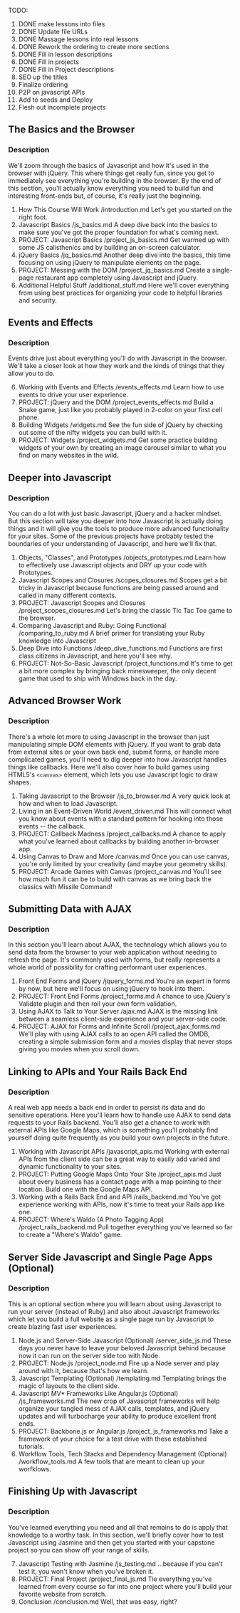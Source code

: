 
TODO:
1. DONE make lessons into files
2. DONE Update file URLs
3. DONE Massage lessons into real lessons
4. DONE Rework the ordering to create more sections
5. DONE Fill in lesson descriptions
6. DONE Fill in projects
7. DONE Fill in Project descriptions
6. SEO up the titles
7. Finalize ordering
8. P2P on javascript APIs
8. Add to seeds and Deploy
9. Flesh out incomplete projects

## The Basics and the Browser

### Description

We'll zoom through the basics of Javascript and how it's used in the browser with jQuery.  This where things get really fun, since you get to immediately see everything you're building in the browser.  By the end of this section, you'll actually know everything you need to build fun and interesting front-ends but, of course, it's really just the beginning.

1. How This Course Will Work
    /introduction.md
    Let's get you started on the right foot.
2. Javascript Basics
    /js_basics.md
    A deep dive back into the basics to make sure you've got the proper foundation for what's coming next.
3. PROJECT: Javascript Basics
    /project_js_basics.md
    Get warmed up with some JS calisthenics and by building an on-screen calculator.
4. jQuery Basics
    /jq_basics.md
    Another deep dive into the basics, this time focusing on using jQuery to manipulate elements on the page.
5. PROJECT: Messing with the DOM
    /project_jq_basics.md
    Create a single-page restaurant app completely using Javascript and jQuery.
9. Additional Helpful Stuff
    /additional_stuff.md
    Here we'll cover everything from using best practices for organizing your code to helpful libraries and security.


## Events and Effects

### Description
Events drive just about everything you'll do with Javascript in the browser. We'll take a closer look at how they work and the kinds of things that they allow you to do.

6. Working with Events and Effects
    /events_effects.md
    Learn how to use events to drive your user experience.
7. PROJECT: jQuery and the DOM
    /project_events_effects.md
    Build a Snake game, just like you probably played in 2-color on your first cell phone.
8. Building Widgets
    /widgets.md
    See the fun side of jQuery by checking out some of the nifty widgets you can build with it.
9. PROJECT: Widgets
    /project_widgets.md
    Get some practice building widgets of your own by creating an image carousel similar to what you find on many websites in the wild.

## Deeper into Javascript

### Description
You can do a lot with just basic Javascript, jQuery and a hacker mindset.  But this section will take you deeper into how Javascript is actually doing things and it will give you the tools to produce more advanced functionality for your sites.  Some of the previous projects have probably tested the boundaries of your understanding of Javascript, and here we'll fix that.

1. Objects, "Classes", and Prototypes
    /objects_prototypes.md
    Learn how to effectively use Javascript objects and DRY up your code with Prototypes.
2. Javascript Scopes and Closures
    /scopes_closures.md
    Scopes get a bit tricky in Javascript because functions are being passed around and called in many different contexts.
3. PROJECT: Javascript Scopes and Closures
    /project_scopes_closures.md
    Let's bring the classic Tic Tac Toe game to the browser.
4. Comparing Javascript and Ruby: Going Functional
    /comparing_to_ruby.md
    A brief primer for translating your Ruby knowledge into Javascript 
5. Deep Dive into Functions
    /deep_dive_functions.md
    Functions are first class citizens in Javascript, and here you'll see why.
6. PROJECT: Not-So-Basic Javascript
    /project_functions.md
    It's time to get a bit more complex by bringing back minesweeper, the only decent game that used to ship with Windows back in the day.

## Advanced Browser Work

### Description
There's a whole lot more to using Javascript in the browser than just manipulating simple DOM elements with jQuery.  If you want to grab data from external sites or your own back end, submit forms, or handle more complicated games, you'll need to dig deeper into how Javascript handles things like callbacks.  Here we'll also cover how to build games using HTML5's `<canvas>` element, which lets you use Javascript logic to draw shapes.  

1. Taking Javascript to the Browser
    /js_to_browser.md
    A very quick look at how and when to load Javascript.
2. Living in an Event-Driven World
    /event_driven.md
    This will connect what you know about events with a standard pattern for hooking into those events -- the callback.
4. PROJECT: Callback Madness
    /project_callbacks.md
    A chance to apply what you've learned about callbacks by building another in-browser app.
5. Using Canvas to Draw and More
    /canvas.md
    Once you can use canvas, you're only limited by your creativity (and maybe your geometry skills).
6. PROJECT: Arcade Games with Canvas
    /project_canvas.md
    You'll see how much fun it can be to build with canvas as we bring back the classics with Missile Command!

## Submitting Data with AJAX

### Description
In this section you'll learn about AJAX, the technology which allows you to send data from the browser to your web application without needing to refresh the page.  It's commonly used with forms, but really represents a whole world of possibility for crafting performant user experiences.

1. Front End Forms and jQuery
    /jquery_forms.md
    You're an expert in forms by now, but here we'll focus on using jQuery to hook into them.
2. PROJECT: Front End Forms
    /project_forms.md
    A chance to use jQuery's Validate plugin and then roll your own form validation.
3. Using AJAX to Talk to Your Server
    /ajax.md
    AJAX is the missing link between a seamless client-side experience and your server-side code.
4. PROJECT: AJAX for Forms and Infinite Scroll
    /project_ajax_forms.md
    We'll play with using AJAX calls to an open API called the OMDB, creating a simple submission form and a movies display that never stops giving you movies when you scroll down.

## Linking to APIs and Your Rails Back End

### Description
A real web app needs a back end in order to persist its data and do sensitive operations.  Here you'll learn how to handle use AJAX to send data requests to your Rails backend.  You'll also get a chance to work with external APIs like Google Maps, which is something you'll probably find yourself doing quite frequently as you build your own projects in the future.

1. Working with Javascript APIs
    /javascript_apis.md
    Working with external APIs from the client side can be a great way to easily add varied and dynamic functionality to your sites.
2. PROJECT: Putting Google Maps Onto Your Site
    /project_apis.md
    Just about every business has a contact page with a map pointing to their location.  Build one with the Google Maps API.
3. Working with a Rails Back End and API
    /rails_backend.md
    You've got experience working with APIs, now it's time to treat your Rails app like one.
4. PROJECT: Where's Waldo (A Photo Tagging App)
    /project_rails_backend.md
    Pull together everything you've learned so far to create a "Where's Waldo" game.

## Server Side Javascript and Single Page Apps (Optional)

### Description
This is an optional section where you will learn about using Javascript to run your server (instead of Ruby) and also about Javascript frameworks which let you build a full website as a single page run by Javascript to create blazing fast user experiences.

1. Node.js and Server-Side Javascript (Optional)
    /server_side_js.md
    These days you never have to leave your beloved Javascript behind because now it can run on the server side too with Node.
2. PROJECT: Node.js
    /project_node.md
    Fire up a Node server and play around with it, because that's how we learn.
3. Javascript Templating (Optional)
    /templating.md
    Templating brings the magic of layouts to the client side.
4. Javascript MV* Frameworks Like Angular.js (Optional)
    /js_frameworks.md
    The new crop of Javascript frameworks will help organize your tangled mess of AJAX calls, templates, and jQuery updates and will turbocharge your ability to produce excellent front ends.
5. PROJECT: Backbone.js or Angular.js
    /project_js_frameworks.md
    Take a framework of your choice for a test drive with these established tutorials.
6. Workflow Tools, Tech Stacks and Dependency Management (Optional)
    /workflow_tools.md
    A few tools that are meant to clean up your worfklows.

## Finishing Up with Javascript

### Description
You've learned everything you need and all that remains to do is apply that knowledge to a worthy task.  In this section, we'll briefly cover how to test Javascript using Jasmine and then get you started with your capstone project so you can show off your range of skills.

7. Javascript Testing with Jasmine
    /js_testing.md
    ...because if you can't test it, you won't know when you've broken it.
8. PROJECT: Final Project
    /project_final_js.md
    Tie everything you've learned from every course so far into one project where you'll build your favorite website from scratch.
9. Conclusion
    /conclusion.md
    Well, that was easy, right?




























